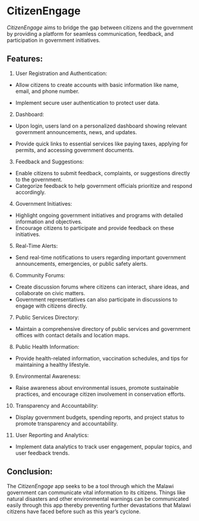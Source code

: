 # CitizenEngage
*CitizenEngage* aims to bridge the gap between citizens and the government by providing a platform for seamless communication, feedback, and participation in government initiatives.

## Features:

1. User Registration and Authentication:
- Allow citizens to create accounts with basic information like name, email, and phone number.

- Implement secure user authentication to protect user data.

2. Dashboard:
- Upon login, users land on a personalized dashboard showing relevant government announcements, news, and updates.

- Provide quick links to essential services like paying taxes, applying for permits, and accessing government documents.

3. Feedback and Suggestions:
- Enable citizens to submit feedback, complaints, or suggestions directly to the government.
- Categorize feedback to help government officials prioritize and respond accordingly.

4. Government Initiatives:
- Highlight ongoing government initiatives and programs with detailed information and objectives.
- Encourage citizens to participate and provide feedback on these initiatives.

5. Real-Time Alerts:
- Send real-time notifications to users regarding important government announcements, emergencies, or public safety alerts.

6. Community Forums:
- Create discussion forums where citizens can interact, share ideas, and collaborate on civic matters.
- Government representatives can also participate in discussions to engage with citizens directly.

7. Public Services Directory:
- Maintain a comprehensive directory of public services and government offices with contact details and location maps.

8. Public Health Information:
- Provide health-related information, vaccination schedules, and tips for maintaining a healthy lifestyle.

9. Environmental Awareness:
- Raise awareness about environmental issues, promote sustainable practices, and encourage citizen involvement in conservation efforts.

10. Transparency and Accountability:
- Display government budgets, spending reports, and project status to promote transparency and accountability.

11. User Reporting and Analytics:
- Implement data analytics to track user engagement, popular topics, and user feedback trends.

## Conclusion:
The *CitizenEngage* app seeks to be a tool through which the Malawi government can communicate vital information to its citizens. Things like natural disasters and other environmental warnings can be communicated easily through this app thereby preventing further devastations that Malawi citizens have faced before such as this year’s cyclone.
